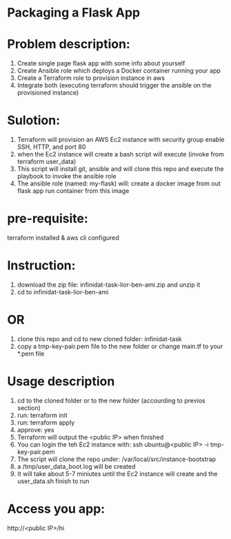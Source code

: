 # Packaging a Flask App
# Problem description: 
1. Create single page flask app with some info about yourself
2. Create Ansible role which deploys a Docker container running your app
3. Create a Terraform role to provision instance in aws
4. Integrate both (executing terraform should trigger the ansible on the provisioned instance)

# Sulotion:
1. Terraform will provision an AWS Ec2 instance with security group enable SSH, HTTP, and port 80
2. when the Ec2 instance will create a bash script will execute (invoke from terraform user_data)
3. This script will install git, ansible and will clone this repo and execute the playbook to invoke the ansible role
4. The ansible role (named: my-flask) will:
        create a docker image from out flask app
        run container from this image
# pre-requisite:
terraform installed & aws cli configured

# Instruction:
1. download the zip file: infinidat-task-lior-ben-ami.zip and unzip it
2. cd to infinidat-task-lior-ben-ami
# OR
1. clone this repo and cd to new cloned folder: infinidat-task
2. copy a tmp-key-pair.pem file to the new folder or change main.tf to your *.pem file


# Usage description
1. cd to the cloned folder or to the new folder (accourding to previos section)
2. run: terraform init
3. run: terraform apply
4. approve: yes
5. Terraform will output the \<public IP\> when finished
6. You can login the teh Ec2 instance with: ssh ubuntu@\<public IP\> -i tmp-key-pair.pem
7. The script will clone the repo under: /var/local/src/instance-bootstrap
8. a /tmp/user_data_boot.log will be created
9. It will take about 5-7 miniutes until the Ec2 instance will create and the user_data.sh finish to run
   
# Access you app:
http://\<public IP\>/hi
